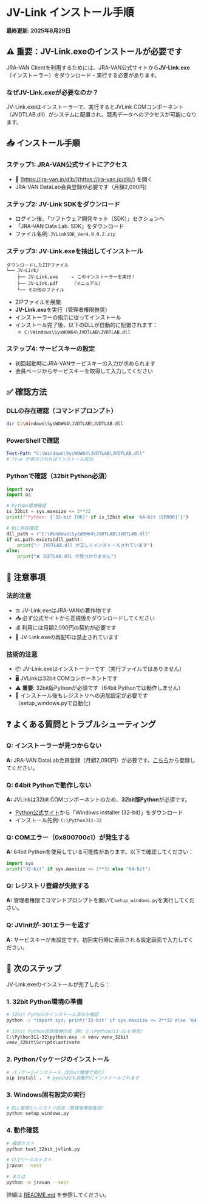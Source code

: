 # JV-Link インストール手順

**最終更新: 2025年8月29日**

## ⚠️ 重要：JV-Link.exeのインストールが必要です

JRA-VAN Clientを利用するためには、JRA-VAN公式サイトから**JV-Link.exe**（インストーラー）をダウンロード・実行する必要があります。

### なぜJV-Link.exeが必要なのか？
JV-Link.exeはインストーラーで、実行するとJVLink COMコンポーネント（JVDTLAB.dll）がシステムに配置され、競馬データへのアクセスが可能になります。

## 📥 インストール手順

### ステップ1: JRA-VAN公式サイトにアクセス
   - 🔗 [https://jra-van.jp/dlb/](https://jra-van.jp/dlb/) を開く
   - JRA-VAN DataLab会員登録が必要です（月額2,090円）

### ステップ2: JV-Link SDKをダウンロード
   - ログイン後、「ソフトウェア開発キット（SDK）」セクションへ
   - 「JRA-VAN Data Lab. SDK」をダウンロード
   - ファイル名例: `JVLinkSDK_Ver4.9.0.2.zip`

### ステップ3: JV-Link.exeを抽出してインストール
   ```
   ダウンロードしたZIPファイル
   └── JV-Link/
       ├── JV-Link.exe     ← このインストーラーを実行！
       ├── JV-Link.pdf     （マニュアル）
       └── その他のファイル
   ```
   - ZIPファイルを展開
   - **JV-Link.exe**を実行（管理者権限推奨）
   - インストーラーの指示に従ってインストール
   - インストール完了後、以下のDLLが自動的に配置されます：
     - `C:\Windows\SysWOW64\JVDTLAB\JVDTLAB.dll`

### ステップ4: サービスキーの設定
   - 初回起動時にJRA-VANサービスキーの入力が求められます
   - 会員ページからサービスキーを取得して入力してください

## ✅ 確認方法

### DLLの存在確認（コマンドプロンプト）
```bash
dir C:\Windows\SysWOW64\JVDTLAB\JVDTLAB.dll
```

### PowerShellで確認
```powershell
Test-Path "C:\Windows\SysWOW64\JVDTLAB\JVDTLAB.dll"
# True が表示されればインストール成功
```

### Pythonで確認（32bit Python必須）
```python
import sys
import os

# Python環境確認
is_32bit = sys.maxsize <= 2**32
print(f"Python: {'32-bit [OK]' if is_32bit else '64-bit [ERROR]'}")

# DLL存在確認
dll_path = r"C:\Windows\SysWOW64\JVDTLAB\JVDTLAB.dll"
if os.path.exists(dll_path):
    print("✅ JVDTLAB.dll が正しくインストールされています")
else:
    print("❌ JVDTLAB.dll が見つかりません")
```

## 📝 注意事項

### 法的注意
- ⚖️ JV-Link.exeはJRA-VANの著作物です
- 📥 必ず公式サイトから正規版をダウンロードしてください
- 💰 利用には月額2,090円の契約が必要です
- 🚫 JV-Link.exeの再配布は禁止されています

### 技術的注意
- 📦 JV-Link.exeはインストーラーです（実行ファイルではありません）
- 🖥️ JVLinkは32bit COMコンポーネントです
- ⚠️ **重要**: 32bit版Pythonが必須です（64bit Pythonでは動作しません）
- 🔧 インストール後もレジストリへの追加設定が必要です（setup_windows.pyで自動化）

## ❓ よくある質問とトラブルシューティング

### Q: インストーラーが見つからない
**A:** JRA-VAN DataLab会員登録（月額2,090円）が必要です。[こちら](https://jra-van.jp/)から登録してください。

### Q: 64bit Pythonで動作しない
**A:** JVLinkは32bit COMコンポーネントのため、**32bit版Python**が必須です。
- [Python公式サイト](https://python.org/downloads/windows/)から「Windows installer (32-bit)」をダウンロード
- インストール先例: `C:\Python311-32`

### Q: COMエラー（0x800700c1）が発生する
**A:** 64bit Pythonを使用している可能性があります。以下で確認してください：
```python
import sys
print("32-bit" if sys.maxsize <= 2**32 else "64-bit")
```

### Q: レジストリ登録が失敗する
**A:** 管理者権限でコマンドプロンプトを開いて`setup_windows.py`を実行してください。

### Q: JVInitが-301エラーを返す
**A:** サービスキーが未設定です。初回実行時に表示される設定画面で入力してください。

## 🚀 次のステップ

JV-Link.exeのインストールが完了したら：

### 1. 32bit Python環境の準備
```bash
# 32bit Pythonがインストール済みか確認
python -c "import sys; print('32-bit' if sys.maxsize <= 2**32 else '64-bit [ERROR: 32-bit Python required]')"

# 32bit Python仮想環境作成（例: C:\Python311-32を使用）
C:\Python311-32\python.exe -m venv venv_32bit
venv_32bit\Scripts\activate
```

### 2. Pythonパッケージのインストール
```bash
# パッケージインストール（32bit環境で実行）
pip install .  # pywin32も自動的にインストールされます
```

### 3. Windows固有設定の実行
```bash
# DLL登録とレジストリ設定（管理者権限推奨）
python setup_windows.py
```

### 4. 動作確認
```bash
# 接続テスト
python test_32bit_jvlink.py

# CLIツールのテスト
jravan --test

# または
python -m jravan --test
```

詳細は [README.md](../README.md) を参照してください。